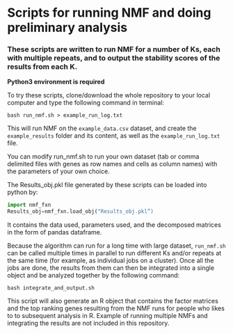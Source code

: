 # Scripts for running NMF and doing preliminary analysis

### These scripts are written to run NMF for a number of Ks, each with multiple repeats, and to output the stability scores of the results from each K.

**Python3 environment is required**

To try these scripts, clone/download the whole repository to your local computer and type the following command in terminal:
```
bash run_nmf.sh > example_run_log.txt
```
This will run NMF on the `example_data.csv` dataset, and create the `example_results` folder and its content, as well as the `example_run_log.txt` file. 

You can modify run_nmf.sh to run your own dataset (tab or comma delimited files with genes as row names and cells as column names) with the parameters of your own choice.

The Results_obj.pkl file generated by these scripts can be loaded into python by:
```python
import nmf_fxn
Results_obj=nmf_fxn.load_obj("Results_obj.pkl”)
```
It contains the data used, parameters used, and the decomposed matrices in the form of pandas dataframe. 


Because the algorithm can run for a long time with large dataset, `run_nmf.sh` can be called multiple times in parallel to run different Ks and/or repeats at the same time (for example, as individual jobs on a cluster). Once all the jobs are done, the results from them can then be integrated into a single object and be analyzed together by the following command:
```
bash integrate_and_output.sh
```
This script will also generate an R object that contains the factor matrices and the top ranking genes resulting from the NMF runs for people who likes to to subsequent analysis in R. Example of running multiple NMFs and integrating the results are not included in this repository.